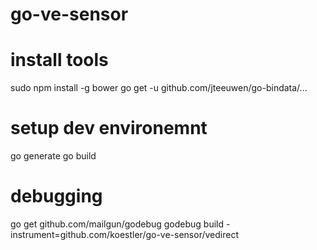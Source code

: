 # go-ve-sensor

# install tools
sudo npm install -g bower
go get -u github.com/jteeuwen/go-bindata/...

# setup dev environemnt
go generate
go build

# debugging
go get github.com/mailgun/godebug
godebug build -instrument=github.com/koestler/go-ve-sensor/vedirect